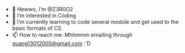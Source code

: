 - 👋 Hewwo, I’m @Z3R0O2
- 👀 I’m interested in Coding
- 🌱 I’m currently learning to code several module and get used to the basic formats of CS
- 📫 How to reach me: Mhhmmm emailing through quang13012005@gmail.com :'D
